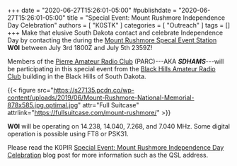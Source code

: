 +++
date = "2020-06-27T15:26:01-05:00"
#publishdate = "2020-06-27T15:26:01-05:00"
title = "Special Event: Mount Rushmore Independence Day Celebration"
authors = [ "K0STK" ]
categories = [ "Outreach" ]
tags = []
+++
Make that elusive South Dakota contact and celebrate Independence Day by
contacting the during the
[Mount Rushmore Specal Event Station](https://www.k0pir.us/special-event-mount-rushmore-independence-day-celebration/) **W0I** between July 3rd 1800Z and July 5th 2359Z!

Members of the [Pierre Amateur Radio Club](https://www.sdhams.com/) (PARC)---AKA
 ***SDHAMS***---will be participating in this special event from the
[Black Hills Amateur Radio Club](http://www.w0blk.com/) building in the Black Hills of South Dakota.

<!--more-->

{{< figure src="https://s27135.pcdn.co/wp-content/uploads/2019/06/Mount-Rushmore-National-Memorial-878x585.jpg.optimal.jpg" attr="Full Suitcase" attrlink="https://fullsuitcase.com/mount-rushmore/" >}}

**W0I** will be operating on 14.238, 14.040, 7.268, and 7.040 MHz. Some digital operation is possible using FT8 or PSK31.

Please read the K0PIR
[Special Event: Mount Rushmore Independence Day Celebration](https://www.k0pir.us/special-event-mount-rushmore-independence-day-celebration/)
blog post for more information such as the QSL address.
